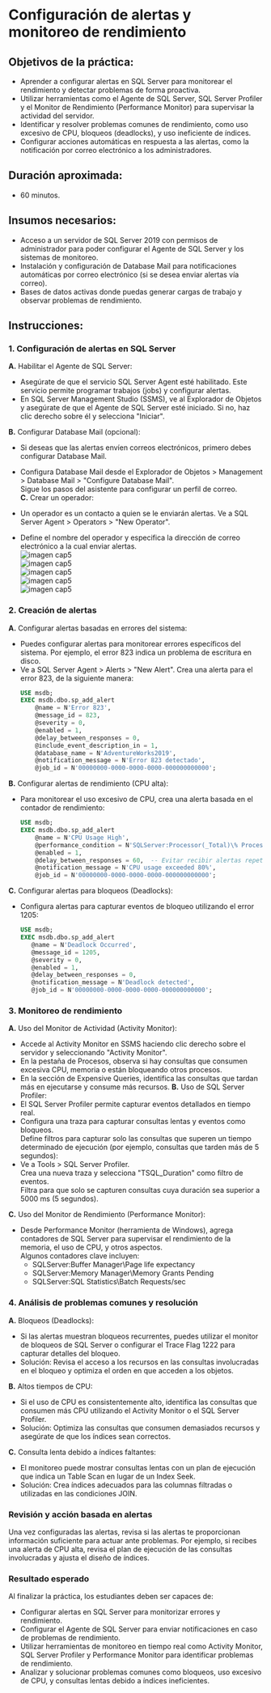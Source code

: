 # Configuración de alertas y monitoreo de rendimiento 

## Objetivos de la práctica:
- Aprender a configurar alertas en SQL Server para monitorear el rendimiento y detectar problemas de forma proactiva.
- Utilizar herramientas como el Agente de SQL Server, SQL Server Profiler y el Monitor de Rendimiento (Performance Monitor) para supervisar la actividad del servidor.
- Identificar y resolver problemas comunes de rendimiento, como uso excesivo de CPU, bloqueos (deadlocks), y uso ineficiente de índices.
- Configurar acciones automáticas en respuesta a las alertas, como la notificación por correo electrónico a los administradores.
 
## Duración aproximada:
- 60 minutos.


## Insumos necesarios:
- Acceso a un servidor de SQL Server 2019 con permisos de administrador para poder configurar el Agente de SQL Server y los sistemas de monitoreo.
- Instalación y configuración de Database Mail para notificaciones automáticas por correo electrónico (si se desea enviar alertas vía correo).
- Bases de datos activas donde puedas generar cargas de trabajo y observar problemas de rendimiento.

## Instrucciones:
### 1. **Configuración de alertas en SQL Server** <br>

**A.** Habilitar el Agente de SQL Server:
- Asegúrate de que el servicio SQL Server Agent esté habilitado. Este servicio permite programar trabajos (jobs) y configurar alertas.<br>
- En SQL Server Management Studio (SSMS), ve al Explorador de Objetos y asegúrate de que el Agente de SQL Server esté iniciado. Si no, haz clic derecho sobre él y selecciona "Iniciar".<br>

**B.** Configurar Database Mail (opcional): 
- Si deseas que las alertas envíen correos electrónicos, primero debes configurar Database Mail.<br>
- Configura Database Mail desde el Explorador de Objetos > Management > Database Mail > "Configure Database Mail".<br>
 Sigue los pasos del asistente para configurar un perfil de correo.<br>
**C.** Crear un operador:<br>

- Un operador es un contacto a quien se le enviarán alertas. Ve a SQL Server Agent > Operators > "New Operator".<br>
- Define el nombre del operador y especifica la dirección de correo electrónico a la cual enviar alertas.<br>
    ![imagen cap5](../images/Capitulo%205/img1.PNG)<br>
    ![imagen cap5](../images/Capitulo%205/img2.PNG)<br>
    ![imagen cap5](../images/Capitulo%205/img3.PNG)<br>
    ![imagen cap5](../images/Capitulo%205/img4.PNG)<br>
    ![imagen cap5](../images/Capitulo%205/img5.PNG)<br>

### 2. **Creación de alertas**<br>
**A.** Configurar alertas basadas en errores del sistema:<br>
- Puedes configurar alertas para monitorear errores específicos del sistema. Por ejemplo, el error 823 indica un problema de escritura en disco.<br>
- Ve a SQL Server Agent > Alerts > "New Alert". Crea una alerta para el error 823, de la siguiente manera:<br>
    ```sql
    USE msdb;
    EXEC msdb.dbo.sp_add_alert
        @name = N'Error 823',
        @message_id = 823,
        @severity = 0,
        @enabled = 1,
        @delay_between_responses = 0,
        @include_event_description_in = 1,
        @database_name = N'AdventureWorks2019',
        @notification_message = N'Error 823 detectado',
        @job_id = N'00000000-0000-0000-0000-000000000000';
    ```
**B.** Configurar alertas de rendimiento (CPU alta):<br>
- Para monitorear el uso excesivo de CPU, crea una alerta basada en el contador de rendimiento:<br>
    ```sql
    USE msdb;
    EXEC msdb.dbo.sp_add_alert
        @name = N'CPU Usage High',
        @performance_condition = N'SQLServer:Processor(_Total)\% Processor Time > 80',
        @enabled = 1,
        @delay_between_responses = 60,  -- Evitar recibir alertas repetitivas en un corto periodo
        @notification_message = N'CPU usage exceeded 80%',
        @job_id = N'00000000-0000-0000-0000-000000000000';
    ```
**C.** Configurar alertas para bloqueos (Deadlocks):<br>
- Configura alertas para capturar eventos de bloqueo utilizando el error 1205:
     ```sql
    USE msdb;
    EXEC msdb.dbo.sp_add_alert
        @name = N'Deadlock Occurred',
        @message_id = 1205,
        @severity = 0,
        @enabled = 1,
        @delay_between_responses = 0,
        @notification_message = N'Deadlock detected',
        @job_id = N'00000000-0000-0000-0000-000000000000';
    ```
### 3.  **Monitoreo de rendimiento**

**A.** Uso del Monitor de Actividad (Activity Monitor):<br>
- Accede al Activity Monitor en SSMS haciendo clic derecho sobre el servidor y seleccionando "Activity Monitor".<br>
 - En la pestaña de Procesos, observa si hay consultas que consumen excesiva CPU, memoria o están bloqueando otros procesos.<br>
- En la sección de Expensive Queries, identifica las consultas que tardan más en ejecutarse y consume más recursos.
**B.** Uso de SQL Server Profiler:<br>
- El SQL Server Profiler permite capturar eventos detallados en tiempo real.
- Configura una traza para capturar consultas lentas y eventos como bloqueos.<br> Define filtros para capturar solo las consultas que superen un tiempo determinado de ejecución (por ejemplo, consultas que tarden más de 5 segundos):<br>
- Ve a Tools > SQL Server Profiler.<br>
Crea una nueva traza y selecciona "TSQL_Duration" como filtro de eventos.<br>
Filtra para que solo se capturen consultas cuya duración sea superior a 5000 ms (5 segundos).

**C.** Uso del Monitor de Rendimiento (Performance Monitor):<br>
 - Desde Performance Monitor (herramienta de Windows), agrega contadores de SQL Server para supervisar el rendimiento de la memoria, el uso de CPU, y otros aspectos. <br>Algunos contadores clave incluyen:<br>
     - SQLServer:Buffer Manager\Page life expectancy<br>
     - SQLServer:Memory Manager\Memory Grants Pending<br>
    - SQLServer:SQL Statistics\Batch Requests/sec<br>
###  4. **Análisis de problemas comunes y resolución**

**A.** Bloqueos (Deadlocks):<br>
- Si las alertas muestran bloqueos recurrentes, puedes utilizar el monitor de bloqueos de SQL Server o configurar el Trace Flag 1222 para capturar detalles del bloqueo.
- Solución: Revisa el acceso a los recursos en las consultas involucradas en el bloqueo y optimiza el orden en que acceden a los objetos.<br>

**B.** Altos tiempos de CPU:
- Si el uso de CPU es consistentemente alto, identifica las consultas que consumen más CPU utilizando el Activity Monitor o el SQL Server Profiler.
- Solución: Optimiza las consultas que consumen demasiados recursos y asegúrate de que los índices sean correctos.<br>

**C.** Consulta lenta debido a índices faltantes:
- El monitoreo puede mostrar consultas lentas con un plan de ejecución que indica un Table Scan en lugar de un Index Seek.
- Solución: Crea índices adecuados para las columnas filtradas o utilizadas en las condiciones JOIN.

### Revisión y acción basada en alertas
Una vez configuradas las alertas, revisa si las alertas te proporcionan información suficiente para actuar ante problemas. Por ejemplo, si recibes una alerta de CPU alta, revisa el plan de ejecución de las consultas involucradas y ajusta el diseño de índices.

### Resultado esperado
Al finalizar la práctica, los estudiantes deben ser capaces de:
- Configurar alertas en SQL Server para monitorizar errores y rendimiento.
- Configurar el Agente de SQL Server para enviar notificaciones en caso de problemas de rendimiento.
- Utilizar herramientas de monitoreo en tiempo real como Activity Monitor, SQL Server Profiler y Performance Monitor para identificar problemas de rendimiento.
- Analizar y solucionar problemas comunes como bloqueos, uso excesivo de CPU, y consultas lentas debido a índices ineficientes.